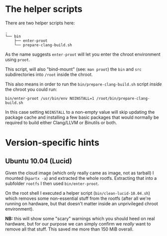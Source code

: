 # The helper scripts

There are two helper scripts here:

```
.
└── bin
    ├── enter-proot
    └── prepare-clang-build.sh
```

As the name suggests `enter-proot` will let you enter the chroot environment using `proot`.

This script, will also "bind-mount" (see: `man proot`) the `bin` and `src` subdirectories into `/root` inside the chroot.

This also means in order to run the `bin/prepare-clang-build.sh` script _inside_ the chroot you could run:

```
bin/enter-proot /usr/bin/env NOINSTALL=1 /root/bin/prepare-clang-build.sh
```

In this case setting `NOINSTALL` to a non-empty value will skip updating the package cache and installing a few basic packages that would normally be required to build either Clang/LLVM or Binutils or both.

# Version-specific hints

## Ubuntu 10.04 (Lucid)

Given the cloud image (which only really came as image, not as tarball) I mounted (`kpartx -a`) and extracted the whole rootfs. Extracting that into a subfolder `rootfs` I then used `bin/enter-proot`.

On the root shell I executed a helper script (`bin/clean-lucid-10.04.sh`) which removes some non-essential stuff from the rootfs (after all we're running on hardware, but that doesn't matter inside an unprivileged chroot environment).

**NB:** this will show some "scary" warnings which you should heed on real hardware, but for our purpose we can simply confirm we _really_ want to remove all that stuff. This saved me more than 150 MiB overall.
